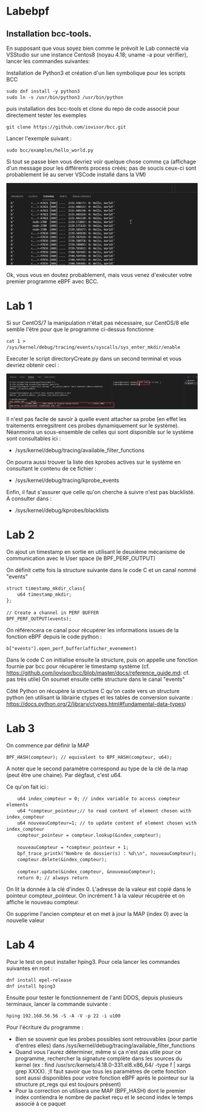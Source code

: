 # Labebpf

## Installation bcc-tools.
En supposant que vous soyez bien comme le prévoit le Lab connecté via VSStudio sur une instance Centos8 (noyau 4.18; uname -a pour vérifier), lancer les commandes suivantes:

Installation de Python3 et création d'un lien symbolique pour les scripts BCC

```
sudo dnf install -y python3
sudo ln -s /usr/bin/python3 /usr/bin/python
```

puis installation des bcc-tools et clone du repo de code associé pour directement tester les exemples

```sudo dnf -y install bcc-tools 
git clone https://github.com/iovisor/bcc.git
```

Lancer l'exemple suivant :

```
sudo bcc/examples/hello_world.py
```

Si tout se passe bien vous devriez voir quelque chose comme ça (affichage d'un message pour les différents process créés; pas de soucis ceux-ci sont probablement lié au server VSCode installé dans la VM)

![helloworld](images/hello_world.png)

Ok, vous vous en doutez probablement, mais vous venez d'exécuter votre premier programme eBPF avec BCC.

# Lab 1

Si sur CentOS/7 la manipulation n'était pas nécessaire, sur CentOS/8 elle semble l'être pour que le programme ci-dessus fonctionne 

```
cat 1 > /sys/kernel/debug/tracing/events/syscalls/sys_enter_mkdir/enable
```

Executer le script directoryCreate.py dans un second terminal et vous devriez obtenir ceci :

![directorycreate](images/DirectoryCreate.png)

Il n'est pas facile de savoir à quelle event attacher sa probe (en effet les traitements enregsitrent ces probes dynamiquement sur le système).
Néanmoins un sous-ensemble de celles qui sont disponible sur le système sont consultables ici :
* /sys/kernel/debug/tracing/available_filter_functions

On pourra aussi trouver la liste des kprobes actives sur le système en consultant le contenu de ce fichier :
* /sys/kernel/debug/tracing/kprobe_events

Enfin, il faut s'assurer que celle qu'on cherche à suivre n'est pas blacklisté. A consulter dans :
* /sys/kernel/debug/kprobes/blacklists

# Lab 2
On ajout un timestamp en sortie en utilisant le deuxième mécanisme de communication avec le User space (le BPF_PERF_OUTPUT)

On définit cette fois la structure suivante dans le code C et un canal nommé "events"

```
struct timestamp_mkdir_class{
    u64 timestamp_mkdir;
};

// Create a channel in PERF BUFFER
BPF_PERF_OUTPUT(events);
```

On référencera ce canal pour récupérer les informations issues de la fonction eBPF depuis le code python :

```
b["events"].open_perf_buffer(afficher_evenement)
```

Dans le code C on initialise ensuite la structure, puis on appelle une fonction fournie par bcc pour récupérer le timestamp système (cf. https://github.com/iovisor/bcc/blob/master/docs/reference_guide.md: cf. pas très utile)
On soumet ensuite cette structure dans le canal "events"

Côté Python on récupère la structure C qu'on caste vers un structure python (en utilisant la librairie ctypes et les tables de conversion suivante : https://docs.python.org/2/library/ctypes.html#fundamental-data-types)

# Lab 3
On commence par définir la MAP

```
BPF_HASH(compteur); // equivalent to BPF_HASH(compteur, u64);
```

A noter que le second paramètre correspond au type de la clé de la map (peut être une chaine). Par dégfaut, c'est u64.

Ce qu'on fait ici :

```
	u64 index_compteur = 0;	// index variable to access compteur elements
	u64 *compteur_pointeur;// to read content of element chosen with index_compteur
    u64 nouveauCompteur=1; // to update content of element chosen with index_compteur
    compteur_pointeur = compteur.lookup(&index_compteur);

    nouveauCompteur = *compteur_pointeur + 1;
    bpf_trace_printk("Nombre de dossier(s) : %d\\n", nouveauCompteur);
    compteur.delete(&index_compteur);
        
	compteur.update(&index_compteur, &nouveauCompteur);
	return 0; // always return 
```
On lit la donnée à la clé d'index 0. L'adresse de la valeur est copié dans le pointeur compteur_pointeur.
On incrément 1 à la valeur récupérée et on affiche le nouveau compteur.

On supprime l'ancien compteur et on met à jour la MAP (index 0) avec la nouvelle valeur

# Lab 4
Pour le test on peut installer hping3.
Pour cela lancer les commandes suivantes en root :

```
dnf install epel-release
dnf install hping3
```

Ensuite pour tester le fonctionnement de l'anti DDOS, depuis plusieurs terminaux, lancer la commande suivante :

```
hping 192.168.56.56 -S -A -V -p 22 -i u100
```

Pour l'écriture du programme :
* Bien se souvenir que les probes possibles sont retrouvables (pour partie d'entres elles) dans /sys/kernel/debug/tracing/available_filter_functions
* Quand vous l'aurez déterminer, même si ça n'est pas utile pour ce programme, rechercher la signature complète dans les sources du kernel (ex :  find /usr/src/kernels/4.18.0-331.el8.x86_64/ -type f | xargs grep XXXX). ;Il faut savoir que tous les paramètres de cette fonction sont aussi disponibles pour votre fonction eBPF après le pointeur sur la structure pt_regs qui est toujours présent)
* Pour la correction on utilisera une MAP (BPF_HASH) dont le premier index contiendra le nombre de packet reçu et le second index le temps associé à ce paquet